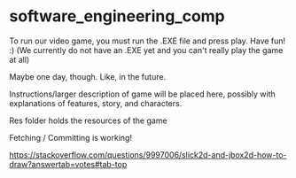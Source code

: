 # software_engineering_comp

To run our video game, you must run the .EXE file and press play. Have fun! :) (We currently do not have an .EXE yet and you can't really play the game at all) 

Maybe one day, though. Like, in the future.

Instructions/larger description of game will be placed here, possibly with explanations of features, story, and characters.

Res folder holds the resources of the game

Fetching / Committing is working!

https://stackoverflow.com/questions/9997006/slick2d-and-jbox2d-how-to-draw?answertab=votes#tab-top

